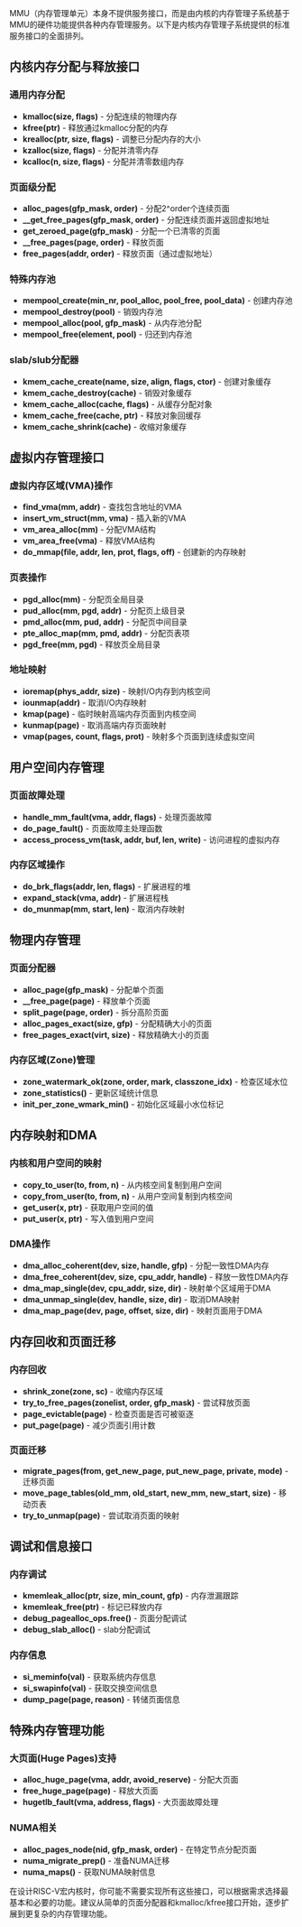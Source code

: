 MMU（内存管理单元）本身不提供服务接口，而是由内核的内存管理子系统基于MMU的硬件功能提供各种内存管理服务。以下是内核内存管理子系统提供的标准服务接口的全面排列。

## 内核内存分配与释放接口

### 通用内存分配
- **kmalloc(size, flags)** - 分配连续的物理内存
- **kfree(ptr)** - 释放通过kmalloc分配的内存
- **krealloc(ptr, size, flags)** - 调整已分配内存的大小
- **kzalloc(size, flags)** - 分配并清零内存
- **kcalloc(n, size, flags)** - 分配并清零数组内存

### 页面级分配
- **alloc_pages(gfp_mask, order)** - 分配2^order个连续页面
- **__get_free_pages(gfp_mask, order)** - 分配连续页面并返回虚拟地址
- **get_zeroed_page(gfp_mask)** - 分配一个已清零的页面
- **__free_pages(page, order)** - 释放页面
- **free_pages(addr, order)** - 释放页面（通过虚拟地址）

### 特殊内存池
- **mempool_create(min_nr, pool_alloc, pool_free, pool_data)** - 创建内存池
- **mempool_destroy(pool)** - 销毁内存池
- **mempool_alloc(pool, gfp_mask)** - 从内存池分配
- **mempool_free(element, pool)** - 归还到内存池

### slab/slub分配器
- **kmem_cache_create(name, size, align, flags, ctor)** - 创建对象缓存
- **kmem_cache_destroy(cache)** - 销毁对象缓存
- **kmem_cache_alloc(cache, flags)** - 从缓存分配对象
- **kmem_cache_free(cache, ptr)** - 释放对象回缓存
- **kmem_cache_shrink(cache)** - 收缩对象缓存

## 虚拟内存管理接口

### 虚拟内存区域(VMA)操作
- **find_vma(mm, addr)** - 查找包含地址的VMA
- **insert_vm_struct(mm, vma)** - 插入新的VMA
- **vm_area_alloc(mm)** - 分配VMA结构
- **vm_area_free(vma)** - 释放VMA结构
- **do_mmap(file, addr, len, prot, flags, off)** - 创建新的内存映射

### 页表操作
- **pgd_alloc(mm)** - 分配页全局目录
- **pud_alloc(mm, pgd, addr)** - 分配页上级目录
- **pmd_alloc(mm, pud, addr)** - 分配页中间目录
- **pte_alloc_map(mm, pmd, addr)** - 分配页表项
- **pgd_free(mm, pgd)** - 释放页全局目录

### 地址映射
- **ioremap(phys_addr, size)** - 映射I/O内存到内核空间
- **iounmap(addr)** - 取消I/O内存映射
- **kmap(page)** - 临时映射高端内存页面到内核空间
- **kunmap(page)** - 取消高端内存页面映射
- **vmap(pages, count, flags, prot)** - 映射多个页面到连续虚拟空间

## 用户空间内存管理

### 页面故障处理
- **handle_mm_fault(vma, addr, flags)** - 处理页面故障
- **do_page_fault()** - 页面故障主处理函数
- **access_process_vm(task, addr, buf, len, write)** - 访问进程的虚拟内存

### 内存区域操作
- **do_brk_flags(addr, len, flags)** - 扩展进程的堆
- **expand_stack(vma, addr)** - 扩展进程栈
- **do_munmap(mm, start, len)** - 取消内存映射

## 物理内存管理

### 页面分配器
- **alloc_page(gfp_mask)** - 分配单个页面
- **__free_page(page)** - 释放单个页面
- **split_page(page, order)** - 拆分高阶页面
- **alloc_pages_exact(size, gfp)** - 分配精确大小的页面
- **free_pages_exact(virt, size)** - 释放精确大小的页面

### 内存区域(Zone)管理
- **zone_watermark_ok(zone, order, mark, classzone_idx)** - 检查区域水位
- **zone_statistics()** - 更新区域统计信息
- **init_per_zone_wmark_min()** - 初始化区域最小水位标记

## 内存映射和DMA

### 内核和用户空间的映射
- **copy_to_user(to, from, n)** - 从内核空间复制到用户空间
- **copy_from_user(to, from, n)** - 从用户空间复制到内核空间
- **get_user(x, ptr)** - 获取用户空间的值
- **put_user(x, ptr)** - 写入值到用户空间

### DMA操作
- **dma_alloc_coherent(dev, size, handle, gfp)** - 分配一致性DMA内存
- **dma_free_coherent(dev, size, cpu_addr, handle)** - 释放一致性DMA内存
- **dma_map_single(dev, cpu_addr, size, dir)** - 映射单个区域用于DMA
- **dma_unmap_single(dev, handle, size, dir)** - 取消DMA映射
- **dma_map_page(dev, page, offset, size, dir)** - 映射页面用于DMA

## 内存回收和页面迁移

### 内存回收
- **shrink_zone(zone, sc)** - 收缩内存区域
- **try_to_free_pages(zonelist, order, gfp_mask)** - 尝试释放页面
- **page_evictable(page)** - 检查页面是否可被驱逐
- **put_page(page)** - 减少页面引用计数

### 页面迁移
- **migrate_pages(from, get_new_page, put_new_page, private, mode)** - 迁移页面
- **move_page_tables(old_mm, old_start, new_mm, new_start, size)** - 移动页表
- **try_to_unmap(page)** - 尝试取消页面的映射

## 调试和信息接口

### 内存调试
- **kmemleak_alloc(ptr, size, min_count, gfp)** - 内存泄漏跟踪
- **kmemleak_free(ptr)** - 标记已释放内存
- **debug_pagealloc_ops.free()** - 页面分配调试
- **debug_slab_alloc()** - slab分配调试

### 内存信息
- **si_meminfo(val)** - 获取系统内存信息
- **si_swapinfo(val)** - 获取交换空间信息
- **dump_page(page, reason)** - 转储页面信息

## 特殊内存管理功能

### 大页面(Huge Pages)支持
- **alloc_huge_page(vma, addr, avoid_reserve)** - 分配大页面
- **free_huge_page(page)** - 释放大页面
- **hugetlb_fault(vma, address, flags)** - 大页面故障处理

### NUMA相关
- **alloc_pages_node(nid, gfp_mask, order)** - 在特定节点分配页面
- **numa_migrate_prep()** - 准备NUMA迁移
- **numa_maps()** - 获取NUMA映射信息

在设计RISC-V宏内核时，你可能不需要实现所有这些接口，可以根据需求选择最基本和必要的功能。建议从简单的页面分配器和kmalloc/kfree接口开始，逐步扩展到更复杂的内存管理功能。